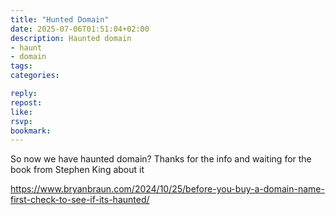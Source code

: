 ```yaml
---
title: "Hunted Domain"
date: 2025-07-06T01:51:04+02:00
description: Haunted domain
- haunt
- domain
tags:
categories:

reply:
repost:
like:
rsvp:
bookmark:
---
```


So now we have haunted domain? Thanks for the info and waiting for the book from Stephen King about it

https://www.bryanbraun.com/2024/10/25/before-you-buy-a-domain-name-first-check-to-see-if-its-haunted/
